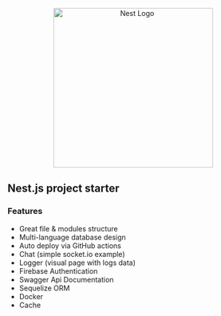 <p align="center">
  <a href="http://nestjs.com/" target="blank"><img src="https://nestjs.com/img/logo_text.svg" width="320" alt="Nest Logo" /></a>
</p>

## Nest.js project starter

### Features

- Great file & modules structure
- Multi-language database design
- Auto deploy via GitHub actions
- Chat (simple socket.io example)
- Logger (visual page with logs data)
- Firebase Authentication
- Swagger Api Documentation
- Sequelize ORM
- Docker
- Cache
